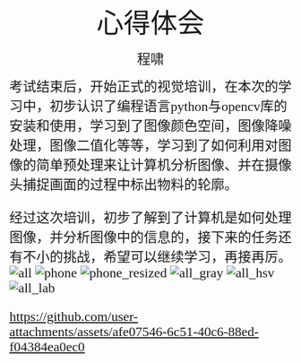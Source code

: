 <center><font face ="楷体" size=300> 心得体会 </font>

<font face= "楷体" size=5>程啸</font></center>
<font face="楷体" size = 5>考试结束后，开始正式的视觉培训，在本次的学习中，初步认识了编程语言python与opencv库的安装和使用，学习到了图像颜色空间，图像降噪处理，图像二值化等等，学习到了如何利用对图像的简单预处理来让计算机分析图像、并在摄像头捕捉画面的过程中标出物料的轮廓。

经过这次培训，初步了解到了计算机是如何处理图像，并分析图像中的信息的，接下来的任务还有不小的挑战，希望可以继续学习，再接再厉。![all](https://github.com/user-attachments/assets/40af72d1-b8fa-4b4e-814f-93eec914ac88)
![phone](https://github.com/user-attachments/assets/e6ca633c-ba27-455b-8781-02949f4f33cf)
![phone_resized](https://github.com/user-attachments/assets/fce0f516-224a-485b-9441-31e965cddefb)
![all_gray](https://github.com/user-attachments/assets/f898de4e-bec3-414a-8a1c-a25e813bd737)
![all_hsv](https://github.com/user-attachments/assets/191fc741-c533-4f2b-89b3-794021407e19)
![all_lab](https://github.com/user-attachments/assets/7b790065-adc3-4ab6-b1b7-013642fb7844)


https://github.com/user-attachments/assets/afe07546-6c51-40c6-88ed-f04384ea0ec0

